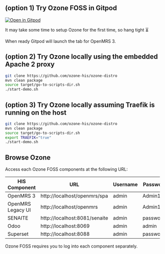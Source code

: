 ## (option 1) Try Ozone FOSS in Gitpod

[![Open in Gitpod](https://gitpod.io/button/open-in-gitpod.svg)](https://gitpod.io/#https://github.com/ozone-his/ozone-distro)

It may take some time to setup Ozone for the first time, so hang tight :hourglass_flowing_sand:

When ready Gitpod will launch the tab for OpenMRS 3.

## (option 2) Try Ozone locally using the embedded Apache 2 proxy

```bash
git clone https://github.com/ozone-his/ozone-distro
mvn clean package
source target/go-to-scripts-dir.sh
./start-demo.sh
```



## (option 3) Try Ozone locally assuming Traefik is running on the host

```bash
git clone https://github.com/ozone-his/ozone-distro
mvn clean package
source target/go-to-scripts-dir.sh
export TRAEFIK="true"
./start-demo.sh
```

## Browse Ozone

Access each Ozone FOSS components at the following URL:

| HIS Component     | URL                            | Username | Password |
|-------------------|--------------------------------|----------|----------|
| OpenMRS 3         | http://localhost/openmrs/spa   | admin    | Admin123 |
| OpenMRS Legacy UI | http://localhost/openmrs       | admin    | Admin123 |
| SENAITE           | http://localhost:8081/senaite  | admin    | password |
| Odoo              | http://localhost:8069          | admin    | admin    |
| Superset          | http://localhost:8088          | admin    | password |

Ozone FOSS requires you to log into each component separately.

